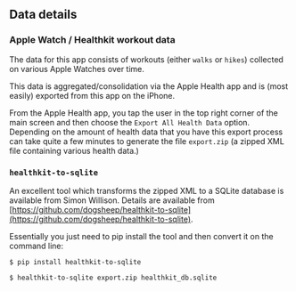 ## Data details

### Apple Watch / Healthkit workout data

The data for this app consists of workouts (either `walks` or `hikes`) collected on various Apple Watches over time.

This data is aggregated/consolidation via the Apple Health app and is (most easily) exported from this app on the iPhone.

From the Apple Health app, you tap the user in the top right corner of the main screen and then choose the `Export All Health Data` option. Depending
on the amount of health data that you have this export process can take quite a few minutes to generate the file `export.zip` (a zipped XML file containing various health data.)

### `healthkit-to-sqlite`

An excellent tool which transforms the zipped XML to a SQLite database is available from Simon Willison. Details are available from
[https://github.com/dogsheep/healthkit-to-sqlite](https://github.com/dogsheep/healthkit-to-sqlite).

Essentially you just need to pip install the tool and then convert it on the command line:

    $ pip install healthkit-to-sqlite
    
    $ healthkit-to-sqlite export.zip healthkit_db.sqlite

